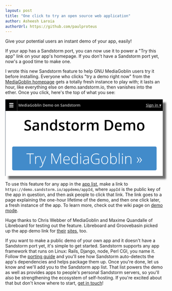 ```yaml
---
layout: post
title: "One click to try an open source web application"
author: Asheesh Laroia
authorUrl: https://github.com/paulproteus
---
```


Give your potential users an instant demo of your app, easily!

If your app has a Sandstorm port, you can now use it to power a "Try this app"
link on your app's homepage. If you don't have a Sandstorm port yet, now's a good
time to make one.

I wrote this new Sandstorm feature to help GNU MediaGoblin users try it before
installing. Everyone who clicks "try a demo right now" from the [MediaGoblin
homepage](http://mediagoblin.org/) gets a totally fresh instance to play with;
it lasts an hour, like everything else on demo.sandstorm.io, then vanishes into
the ether. Once you click, here's the top of what you see:

<p><img style="box-shadow: 10px 10px 5px 0px rgba(64,64,64,0.75);"
src="/news/images/mediagoblin-demo.png"></p> 

To use this feature for any app in the [app list](https://sandstorm.io/apps/),
make a link to `https://demo.sandstorm.io/appdemo/appId`, where `appId` is the
public key of the app in question, and then ask people to click that link. The
link goes to a page explaining the one-hour lifetime
of the demo, and then one click later, a fresh instance of the app.
To learn more, check out the wiki page on
[demo mode](https://github.com/sandstorm-io/sandstorm/wiki/Demo-mode).


Huge thanks to Chris Webber of MediaGoblin and Maxime Quandalle of
Libreboard for testing out the feature.
Libreboard and Groovebasin picked up the app demo link for
[their](http://libreboard.com/) [sites](http://groovebasin.com/), too.

If you want to make a public demo of your own app and it doesn't have a
Sandstorm port yet, it's simple to get started. Sandstorm supports any app
framework that runs on Linux: Rails, Django, node, Perl CGI, you name it.
Follow the
[porting guide](https://github.com/sandstorm-io/sandstorm/wiki/Porting-Guide)
and you'll see how Sandstorm auto-detects the app's dependencies and helps
package them up. Once you're done, let us know and we'll add you to the
Sandstorm app list. That list powers the demo as well as provides apps to
people's personal Sandstorm servers, so you'll also be strengthening the
ecosystem of self-hosting.  If you're excited about that but don't know where
to start, <a href="https://github.com/sandstorm-io/sandstorm/wiki/Get-Involved">
get in touch</a>!